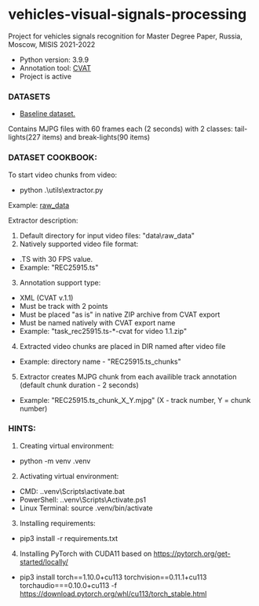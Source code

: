 # vehicles-visual-signals-processing
Project for vehicles signals recognition for Master Degree Paper, Russia, Moscow, MISIS 2021-2022
- Python version: 3.9.9
- Annotation tool: [CVAT](https://github.com/openvinotoolkit/cvat)
- Project is active


### DATASETS

- [Baseline dataset.](https://drive.google.com/file/d/1CFDdmcM0Uq_-6dC8D8aA-VsR2-XPrqdZ/view?usp=sharing)

Contains MJPG files with 60 frames each (2 seconds) with 2 classes: tail-lights(227 items) and break-lights(90 items)


### DATASET COOKBOOK:

To start video chunks from video:
- python .\utils\extractor.py

Example: [raw_data](https://drive.google.com/file/d/1LLeEocagJBVZa4zk1njnUfN_9wyF0KTc/view?usp=sharing)

Extractor description:
1. Default directory for input video files: "data\raw_data"
2. Natively supported video file format:
- .TS with 30 FPS value.
- Example: "REC25915.ts"
3. Annotation support type:
- XML (CVAT v.1.1)
- Must be track with 2 points
- Must be placed "as is" in native ZIP archive from CVAT export
- Must be named natively with CVAT export name
- Example: "task_rec25915.ts-*-cvat for video 1.1.zip"
4. Extracted video chunks are placed in DIR named after video file
- Example: directory name - "REC25915.ts_chunks"
5. Extractor creates MJPG chunk from each availible track annotation (default chunk duration - 2 seconds)
- Example: "REC25915.ts_chunk_X_Y.mjpg" (X - track number, Y = chunk number)


### HINTS:
1. Creating virtual environment:
- python -m venv .venv

2. Activating virtual environment:
- CMD: .\.venv\Scripts\activate.bat
- PowerShell: .\.venv\Scripts\Activate.ps1
- Linux Terminal: source .venv/bin/activate

3. Installing requirements:
- pip3 install -r requirements.txt

4. Installing PyTorch with CUDA11 based on https://pytorch.org/get-started/locally/
- pip3 install torch==1.10.0+cu113 torchvision==0.11.1+cu113 torchaudio===0.10.0+cu113 -f https://download.pytorch.org/whl/cu113/torch_stable.html
